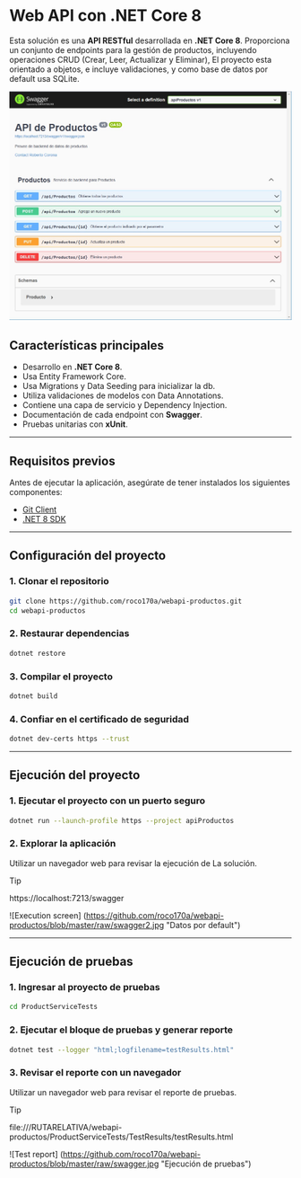 # Web API con .NET Core 8

Esta solución es una **API RESTful** desarrollada en **.NET Core 8**. Proporciona un conjunto de endpoints para la gestión de productos, incluyendo operaciones CRUD (Crear, Leer, Actualizar y Eliminar), El proyecto esta orientado a objetos, e incluye validaciones, y como base de datos por default usa SQLite.


![Swagger final screen](https://github.com/roco170a/webapi-productos/blob/master/raw/swagger.jpg "Swagger")

## Características principales

- Desarrollo en **.NET Core 8**.
- Usa Entity Framework Core.
- Usa Migrations y Data Seeding para inicializar la db.
- Utiliza validaciones de modelos con Data Annotations.
- Contiene una capa de servicio y Dependency Injection.
- Documentación de cada endpoint con **Swagger**.
- Pruebas unitarias con **xUnit**.

---

## Requisitos previos

Antes de ejecutar la aplicación, asegúrate de tener instalados los siguientes componentes:

- [Git Client](https://git-scm.com/downloads)
- [.NET 8 SDK](https://dotnet.microsoft.com/download/dotnet/8.0)

---

## Configuración del proyecto

### 1. Clonar el repositorio
```bash
git clone https://github.com/roco170a/webapi-productos.git
cd webapi-productos
```

### 2. Restaurar dependencias
```bash
dotnet restore
```

### 3. Compilar el proyecto
```bash
dotnet build
```
### 4. Confiar en el certificado de seguridad 
```bash
dotnet dev-certs https --trust
```
---
## Ejecución del proyecto

### 1. Ejecutar el proyecto con un puerto seguro
```bash
dotnet run --launch-profile https --project apiProductos
```

### 2. Explorar la aplicación
Utilizar un navegador web para revisar la ejecución de La solución.
> [!TIP]
> https://localhost:7213/swagger 

![Execution screen] (https://github.com/roco170a/webapi-productos/blob/master/raw/swagger2.jpg "Datos por default")

---
## Ejecución de pruebas

### 1. Ingresar al proyecto de pruebas
```bash
cd ProductServiceTests
```

### 2. Ejecutar el bloque de pruebas y generar reporte
```bash
dotnet test --logger "html;logfilename=testResults.html"
```

### 3. Revisar el reporte con un navegador
Utilizar un navegador web para revisar el reporte de pruebas.

> [!TIP]
> file:///RUTARELATIVA/webapi-productos/ProductServiceTests/TestResults/testResults.html


![Test report] (https://github.com/roco170a/webapi-productos/blob/master/raw/swagger.jpg "Ejecución de pruebas")
